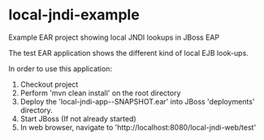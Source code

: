 local-jndi-example
==================

Example EAR project showing local JNDI lookups in JBoss EAP

The test EAR application shows the different kind of local EJB look-ups.

In order to use this application:
1. Checkout project
2. Perform 'mvn clean install' on the root directory
3. Deploy the 'local-jndi-app-<version>-SNAPSHOT.ear' into JBoss 'deployments' directory.
4. Start JBoss (If not already started)
5. In web browser, navigate to 'http://localhost:8080/local-jndi-web/test'
